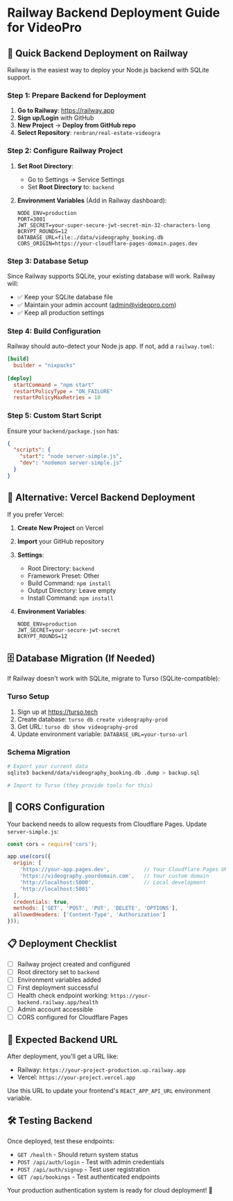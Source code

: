 # Railway Backend Deployment Guide for VideoPro

## 🚀 Quick Backend Deployment on Railway

Railway is the easiest way to deploy your Node.js backend with SQLite support.

### Step 1: Prepare Backend for Deployment

1. **Go to Railway**: https://railway.app
2. **Sign up/Login** with GitHub
3. **New Project** → **Deploy from GitHub repo**
4. **Select Repository**: `renbran/real-estate-videogra`

### Step 2: Configure Railway Project

1. **Set Root Directory**: 
   - Go to Settings → Service Settings
   - Set **Root Directory** to: `backend`

2. **Environment Variables** (Add in Railway dashboard):
   ```
   NODE_ENV=production
   PORT=3001
   JWT_SECRET=your-super-secure-jwt-secret-min-32-characters-long
   BCRYPT_ROUNDS=12
   DATABASE_URL=file:./data/videography_booking.db
   CORS_ORIGIN=https://your-cloudflare-pages-domain.pages.dev
   ```

### Step 3: Database Setup

Since Railway supports SQLite, your existing database will work. Railway will:
- ✅ Keep your SQLite database file
- ✅ Maintain your admin account (admin@videopro.com)
- ✅ Keep all production settings

### Step 4: Build Configuration

Railway should auto-detect your Node.js app. If not, add a `railway.toml`:

```toml
[build]
  builder = "nixpacks"
  
[deploy]
  startCommand = "npm start"
  restartPolicyType = "ON_FAILURE"
  restartPolicyMaxRetries = 10
```

### Step 5: Custom Start Script

Ensure your `backend/package.json` has:
```json
{
  "scripts": {
    "start": "node server-simple.js",
    "dev": "nodemon server-simple.js"
  }
}
```

## 🔧 Alternative: Vercel Backend Deployment

If you prefer Vercel:

1. **Create New Project** on Vercel
2. **Import** your GitHub repository
3. **Settings**:
   - Root Directory: `backend`
   - Framework Preset: Other
   - Build Command: `npm install`
   - Output Directory: Leave empty
   - Install Command: `npm install`

4. **Environment Variables**:
   ```
   NODE_ENV=production
   JWT_SECRET=your-secure-jwt-secret
   BCRYPT_ROUNDS=12
   ```

## 🗄️ Database Migration (If Needed)

If Railway doesn't work with SQLite, migrate to Turso (SQLite-compatible):

### Turso Setup
1. Sign up at https://turso.tech
2. Create database: `turso db create videography-prod`
3. Get URL: `turso db show videography-prod`
4. Update environment variable: `DATABASE_URL=your-turso-url`

### Schema Migration
```bash
# Export your current data
sqlite3 backend/data/videography_booking.db .dump > backup.sql

# Import to Turso (they provide tools for this)
```

## 🔐 CORS Configuration

Your backend needs to allow requests from Cloudflare Pages. Update `server-simple.js`:

```javascript
const cors = require('cors');

app.use(cors({
  origin: [
    'https://your-app.pages.dev',           // Your Cloudflare Pages URL
    'https://videography.yourdomain.com',   // Your custom domain
    'http://localhost:5000',                // Local development
    'http://localhost:5001'
  ],
  credentials: true,
  methods: ['GET', 'POST', 'PUT', 'DELETE', 'OPTIONS'],
  allowedHeaders: ['Content-Type', 'Authorization']
}));
```

## 📋 Deployment Checklist

- [ ] Railway project created and configured
- [ ] Root directory set to `backend`
- [ ] Environment variables added
- [ ] First deployment successful
- [ ] Health check endpoint working: `https://your-backend.railway.app/health`
- [ ] Admin account accessible
- [ ] CORS configured for Cloudflare Pages

## 🎯 Expected Backend URL

After deployment, you'll get a URL like:
- Railway: `https://your-project-production.up.railway.app`
- Vercel: `https://your-project.vercel.app`

Use this URL to update your frontend's `REACT_APP_API_URL` environment variable.

## 🛠️ Testing Backend

Once deployed, test these endpoints:
- `GET /health` - Should return system status
- `POST /api/auth/login` - Test with admin credentials  
- `POST /api/auth/signup` - Test user registration
- `GET /api/bookings` - Test authenticated endpoints

Your production authentication system is ready for cloud deployment! 🚀